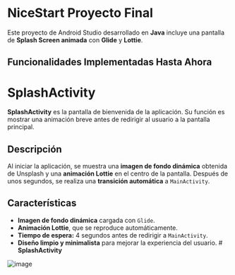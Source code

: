 # NiceStart Proyecto Final

Este proyecto de Android Studio desarrollado en **Java** incluye una pantalla de **Splash Screen animada** con **Glide** y **Lottie**.

## Funcionalidades Implementadas Hasta Ahora

# **SplashActivity**

**SplashActivity** es la pantalla de bienvenida de la aplicación. Su función es mostrar una animación breve antes de redirigir al usuario a la pantalla principal.

## **Descripción**  
Al iniciar la aplicación, se muestra una **imagen de fondo dinámica** obtenida de Unsplash y una **animación Lottie** en el centro de la pantalla. Después de unos segundos, se realiza una **transición automática** a `MainActivity`.

## **Características**  
- **Imagen de fondo dinámica** cargada con `Glide`.  
- **Animación Lottie**, que se reproduce automáticamente.  
- **Tiempo de espera:** 4 segundos antes de redirigir a `MainActivity`.  
- **Diseño limpio y minimalista** para mejorar la experiencia del usuario. # **SplashActivity**

![image](https://github.com/user-attachments/assets/7936eea4-18bc-4ea0-9c80-2f544e727ca8)

  


  
